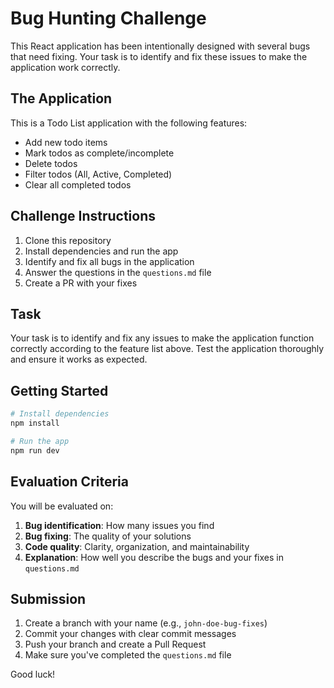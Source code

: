 # Bug Hunting Challenge

This React application has been intentionally designed with several bugs that need fixing. Your task is to identify and fix these issues to make the application work correctly.

## The Application

This is a Todo List application with the following features:
- Add new todo items
- Mark todos as complete/incomplete
- Delete todos
- Filter todos (All, Active, Completed)
- Clear all completed todos

## Challenge Instructions

1. Clone this repository
2. Install dependencies and run the app
3. Identify and fix all bugs in the application
4. Answer the questions in the `questions.md` file
5. Create a PR with your fixes

## Task

Your task is to identify and fix any issues to make the application function correctly according to the feature list above. Test the application thoroughly and ensure it works as expected.

## Getting Started

```bash
# Install dependencies
npm install

# Run the app
npm run dev
```

## Evaluation Criteria

You will be evaluated on:

1. **Bug identification**: How many issues you find
2. **Bug fixing**: The quality of your solutions
3. **Code quality**: Clarity, organization, and maintainability
4. **Explanation**: How well you describe the bugs and your fixes in `questions.md`

## Submission

1. Create a branch with your name (e.g., `john-doe-bug-fixes`)
2. Commit your changes with clear commit messages
3. Push your branch and create a Pull Request
4. Make sure you've completed the `questions.md` file

Good luck!
